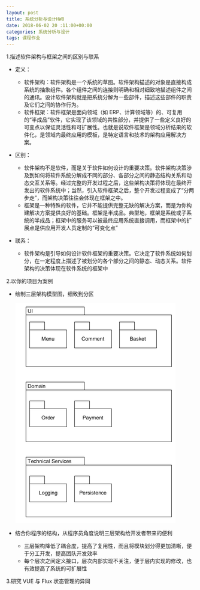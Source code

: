 ```yaml
---
layout: post
title: 系统分析与设计HW8
date: 2018-06-02 20 :11:00+00:00
categories: 系统分析与设计
tags: 课程作业
---
```

1.描述软件架构与框架之间的区别与联系

* 定义：

  * 软件架构：软件架构是一个系统的草图。软件架构描述的对象是直接构成系统的抽象组件。各个组件之间的连接则明确和相对细致地描述组件之间的通讯。设计软件架构就是把系统分解为一些部件，描述这些部件的职责及它们之间的协作行为。
  * 软件框架：软件框架是面向领域（如 ERP、计算领域等）的、可复用的“半成品”软件，它实现了该领域的共性部分，并提供了一些定义良好的可变点以保证灵活性和可扩展性。也就是说软件框架是领域分析结果的软件化，是领域内最终应用的模板，是特定语言和技术的架构应用解决方案。

* 区别：
  * 软件架构不是软件，而是关于软件如何设计的重要决策。软件架构决策涉及到如何将软件系统分解成不同的部分、各部分之间的静态结构关系和动态交互关系等。经过完整的开发过程之后，这些架构决策将体现在最终开发出的软件系统中；当然，引入软件框架之后，整个开发过程变成了“分两步走”，而架构决策往往会体现在框架之中。
  * 框架是一种特殊的软件，它并不能提供完整无缺的解决方案，而是为你构建解决方案提供良好的基础。框架是半成品。典型地，框架是系统或子系统的半成品；框架中的服务可以被最终应用系统直接调用，而框架中的扩展点是供应用开发人员定制的“可变化点”

* 联系：
  * 软件架构是引导如何设计软件框架的重要决策。它决定了软件系统如何划分，在一定程度上描述了被划分的各个部分之间的静态、动态关系。软件架构的决策体现在软件系统的框架中

2.以你的项目为案例

* 绘制三层架构模型图，细致到分区

  ![2a](../assets/sad/hw8/2a.png)

* 结合你程序的结构，从程序员角度说明三层架构给开发者带来的便利

  * 三层架构降低了耦合度，提高了复用性，而且将模块划分得更加清晰，便于分工开发，提高团队开发效率
  * 每个层次之间定义接口，层次内部实现不关注，便于层内实现的修改，也有效提高了系统的可扩展性

3.研究 VUE 与 Flux 状态管理的异同